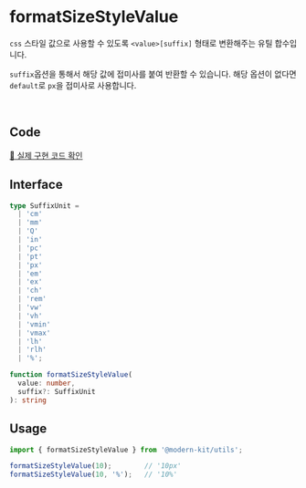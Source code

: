 # formatSizeStyleValue

`css` 스타일 값으로 사용할 수 있도록 `<value>[suffix]` 형태로 변환해주는 유틸 합수입니다.

`suffix`옵션을 통해서 해당 값에 접미사를 붙여 반환할 수 있습니다. 해당 옵션이 없다면 `default`로 `px`을 접미사로 사용합니다.

<br />

## Code

[🔗 실제 구현 코드 확인](https://github.com/modern-agile-team/modern-kit/blob/main/packages/utils/src/style/formatSizeStyleValue/index.ts)

## Interface
```ts title="typescript"
type SuffixUnit =
  | 'cm'
  | 'mm'
  | 'Q'
  | 'in'
  | 'pc'
  | 'pt'
  | 'px'
  | 'em'
  | 'ex'
  | 'ch'
  | 'rem'
  | 'vw'
  | 'vh'
  | 'vmin'
  | 'vmax'
  | 'lh'
  | 'rlh'
  | '%';

function formatSizeStyleValue(
  value: number,
  suffix?: SuffixUnit
): string
```

## Usage
```ts title="typescript"
import { formatSizeStyleValue } from '@modern-kit/utils';

formatSizeStyleValue(10);        // '10px'
formatSizeStyleValue(10, '%');   // '10%'
```
